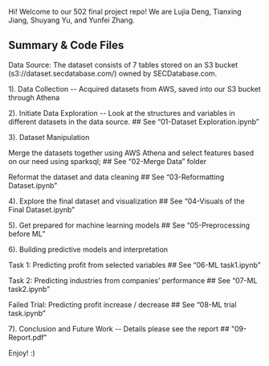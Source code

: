 Hi! Welcome to our 502 final project repo! We are Lujia Deng, Tianxing Jiang, Shuyang Yu, and Yunfei Zhang.

## Summary & Code Files

Data Source: The dataset consists of 7 tables stored on an S3 bucket (s3://dataset.secdatabase.com/) owned by SECDatabase.com.

1). Data Collection -- Acquired datasets from AWS, saved into our S3 bucket through Athena

2). Initiate Data Exploration -- Look at the structures and variables in different datasets in the data source. ## See “01-Dataset Exploration.ipynb”

3). Dataset Manipulation

  Merge the datasets together using AWS Athena and select features based on our need using sparksql; ## See “02-Merge Data” folder
  
  Reformat the dataset and data cleaning ## See “03-Reformatting Dataset.ipynb”
  
4). Explore the final dataset and visualization ## See “04-Visuals of the Final Dataset.ipynb”

5). Get prepared for machine learning models ## See “05-Preprocessing before ML”

6). Building predictive models and interpretation

Task 1: Predicting profit from selected variables ## See “06-ML task1.ipynb”

Task 2: Predicting industries from companies’ performance ## See “07-ML task2.ipynb”

Failed Trial: Predicting profit increase / decrease ## See “08-ML trial task.ipynb”

7). Conclusion and Future Work -- Details please see the report ## "09-Report.pdf"

Enjoy! :)
